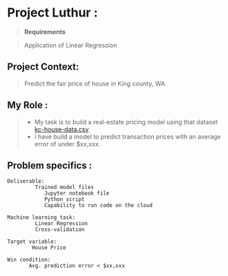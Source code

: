 # Project Luthur : 
> **Requirements**  
   
  > Application of Linear Regression


## Project Context: 
> Predict the fair price of house in King county, WA
 

## My Role :  

> - My task is to build a real-estate pricing model using that dataset [kc-house-data.csv](https://www.kaggle.com/harlfoxem/housesalesprediction/data)  
> - I have build a model to predict transaction prices with an average error of under $xx,xxx.

## Problem specifics :
```
Deliverable: 
   		 Trained model files
	   		Jupyter notebook file 
	   		Python script
	   		Capability to run code on the cloud
	   
Machine learning task: 
    	 Linear Regression
    	 Cross-validation
    
Target variable: 
        House Price
    
Win condition: 
       Avg. prediction error < $xx,xxx

```


